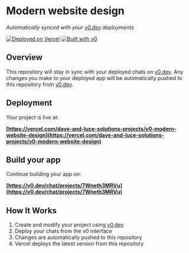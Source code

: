 # Modern website design

*Automatically synced with your [v0.dev](https://v0.dev) deployments*

[![Deployed on Vercel](https://img.shields.io/badge/Deployed%20on-Vercel-black?style=for-the-badge&logo=vercel)](https://vercel.com/dave-and-luce-solutions-projects/v0-modern-website-design)
[![Built with v0](https://img.shields.io/badge/Built%20with-v0.dev-black?style=for-the-badge)](https://v0.dev/chat/projects/7Wneth3MRVu)

## Overview

This repository will stay in sync with your deployed chats on [v0.dev](https://v0.dev).
Any changes you make to your deployed app will be automatically pushed to this repository from [v0.dev](https://v0.dev).

## Deployment

Your project is live at:

**[https://vercel.com/dave-and-luce-solutions-projects/v0-modern-website-design](https://vercel.com/dave-and-luce-solutions-projects/v0-modern-website-design)**

## Build your app

Continue building your app on:

**[https://v0.dev/chat/projects/7Wneth3MRVu](https://v0.dev/chat/projects/7Wneth3MRVu)**

## How It Works

1. Create and modify your project using [v0.dev](https://v0.dev)
2. Deploy your chats from the v0 interface
3. Changes are automatically pushed to this repository
4. Vercel deploys the latest version from this repository

